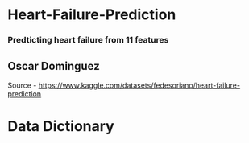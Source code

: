 # Heart-Failure-Prediction
### Predticting heart failure from 11 features

## Oscar Dominguez

Source - https://www.kaggle.com/datasets/fedesoriano/heart-failure-prediction

# Data Dictionary

# 
